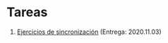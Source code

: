 # Tareas

1. [Ejercicios de sincronización](./1/README.md) (Entrega: 2020.11.03)
<!-- 2. [Comparación de planificadores](./2/README.md) (Entrega: 2020.03.24) -->
